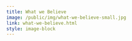 ```yaml
---
title: What we Believe
image: /public/img/what-we-believe-small.jpg
link: what-we-believe.html
style: image-block
---
```

